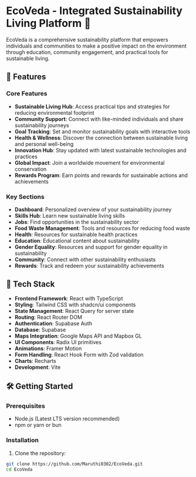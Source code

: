 # EcoVeda - Integrated Sustainability Living Platform 🌱

EcoVeda is a comprehensive sustainability platform that empowers individuals and communities to make a positive impact on the environment through education, community engagement, and practical tools for sustainable living.

## 🌟 Features

### Core Features
- **Sustainable Living Hub**: Access practical tips and strategies for reducing environmental footprint
- **Community Support**: Connect with like-minded individuals and share sustainability journeys
- **Goal Tracking**: Set and monitor sustainability goals with interactive tools
- **Health & Wellness**: Discover the connection between sustainable living and personal well-being
- **Innovation Hub**: Stay updated with latest sustainable technologies and practices
- **Global Impact**: Join a worldwide movement for environmental conservation
- **Rewards Program**: Earn points and rewards for sustainable actions and achievements

### Key Sections
- **Dashboard**: Personalized overview of your sustainability journey
- **Skills Hub**: Learn new sustainable living skills
- **Jobs**: Find opportunities in the sustainability sector
- **Food Waste Management**: Tools and resources for reducing food waste
- **Health**: Resources for sustainable health practices
- **Education**: Educational content about sustainability
- **Gender Equality**: Resources and support for gender equality in sustainability
- **Community**: Connect with other sustainability enthusiasts
- **Rewards**: Track and redeem your sustainability achievements

## 🚀 Tech Stack

- **Frontend Framework**: React with TypeScript
- **Styling**: Tailwind CSS with shadcn/ui components
- **State Management**: React Query for server state
- **Routing**: React Router DOM
- **Authentication**: Supabase Auth
- **Database**: Supabase
- **Maps Integration**: Google Maps API and Mapbox GL
- **UI Components**: Radix UI primitives
- **Animations**: Framer Motion
- **Form Handling**: React Hook Form with Zod validation
- **Charts**: Recharts
- **Development**: Vite

## 🛠️ Getting Started

### Prerequisites
- Node.js (Latest LTS version recommended)
- npm or yarn or bun

### Installation

1. Clone the repository:
```bash
git clone https://github.com/Maruthi0302/EcoVeda.git
cd EcoVeda
